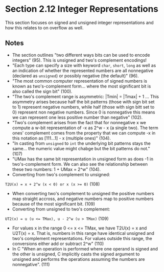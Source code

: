 # Section 2.12 Integer Representations
This section focuses on signed and unsigned integer representations and how this relates to on overflow as well.

## Notes
- The section outlines "two different ways bits can be used to encode integers" (95). This is unsigned and two's complement encodings!
- "Each type can specify a size with keyword `char`, `short`, `long` as well as an indication of whether the represented numbers are all nonnegative (declared as `unsigned`) or possibly negative (the default)" (96).
- "The most common computer representation of signed numbers is known as two's-complement form... where the most significant bit is also called the sign bit" (100).
- "The two's complement range is asymmetric: |Tmin| = |Tmax| + 1 ... This asymmetry arises because half the bit patterns (those with sign bit set to 1) represent negative numbers, while half (those with sign bitt set to 0) represent non negative numbers. Since 0 is nonnegative this means we can represent one less positive number than negative" (102).
- "Two's complement arises from the fact that for nonnegative x we compute a w-bit representation of -x as 2^w - x (a single two). The term ones' complement comes from the property that we can compute -x in this notation as [111...1] - x (multiple ones)" (104).
- "In casting from `unsigned` to `int` the underlying bit patterns stays the same... the numeric value might chabge but the bit patterns do not." (107)
- "UMax has the same bit representation in unsigned form as does -1 in two's-complement form. We can also see the relationship between these two numbers: 1 + UMax = 2^w" (104).
- Converting from two's complement to unsigned:

`T2U(x) = x + 2^w (x < 0) or x (x >= 0)` (108)
- When converting two's complement to unsigned the positive numbers map straight accross, and negative numbers map to positive numbers because of the most significant bit. (109)
- Converting from unsigned to two's complement:

`UT2(x) = u (u <= TMax), u - 2^w (u > TMax)` (109)
- For values x in the range 0 <= x <= TMax, we have T2U(x) = x and U2T(x) = x. That is, numbers in this range have identical unsigned and two's complement representations. For values outside this range, the conversions either add or subtract 2^w" (110)
- In C "When an operation is performed where one operand is signed and the other is unsigned, C implicitly casts the signed argument to unsigned and performs the operations assuming the numbers are nonnegative". (111)

